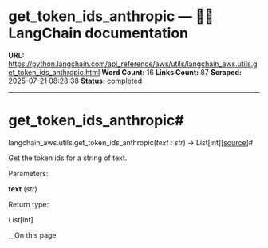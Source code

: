 # get_token_ids_anthropic — 🦜🔗 LangChain  documentation

**URL:** https://python.langchain.com/api_reference/aws/utils/langchain_aws.utils.get_token_ids_anthropic.html
**Word Count:** 16
**Links Count:** 87
**Scraped:** 2025-07-21 08:28:38
**Status:** completed

---

# get\_token\_ids\_anthropic\#

langchain\_aws.utils.get\_token\_ids\_anthropic\(_text : str_\) → List\[int\][\[source\]](https://python.langchain.com/api_reference/_modules/langchain_aws/utils.html#get_token_ids_anthropic)\#     

Get the token ids for a string of text.

Parameters:     

**text** \(_str_\)

Return type:     

_List_\[int\]

__On this page